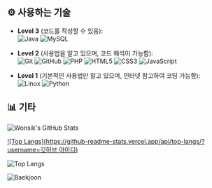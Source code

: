 ## ⚙️ 사용하는 기술

- **Level 3** (코드를 작성할 수 있음):  
  ![Java](https://img.shields.io/badge/-Java-007396?logo=Java&logoColor=white) ![MySQL](https://img.shields.io/badge/-MySQL-4479A1?logo=MySQL&logoColor=white)

- **Level 2** (사용법을 알고 있으며, 코드 해석이 가능함):  
 ![Git](https://img.shields.io/badge/-Git-F05032?logo=Git&logoColor=white) ![GitHub](https://img.shields.io/badge/-GitHub-181717?logo=GitHub&logoColor=white) ![PHP](https://img.shields.io/badge/-PHP-777BB4?logo=PHP&logoColor=white) ![HTML5](https://img.shields.io/badge/-HTML5-E34F26?logo=HTML5&logoColor=white) ![CSS3](https://img.shields.io/badge/-CSS3-1572B6?logo=CSS3&logoColor=white) ![JavaScript](https://img.shields.io/badge/-JavaScript-F7DF1E?logo=JavaScript&logoColor=black)

- **Level 1** (기본적인 사용법만 알고 있으며, 인터넷 참고하여 코딩 가능함):  
![Linux](https://img.shields.io/badge/-Linux-FCC624?logo=Linux&logoColor=black) ![Python](https://img.shields.io/badge/-Python-3776AB?logo=Python&logoColor=white)

## 📊 기타

![Wonsik's GitHub Stats](https://github-readme-stats.vercel.app/api?username=1rreplaceable&show_icons=true&theme=radical)

[![Top Langs](https://github-readme-stats.vercel.app/api/top-langs/?username=깃허브 아이디)](https://github.com/anuraghazra/github-readme-stats)

![Top Langs](https://github-readme-stats.vercel.app/api/top-langs/?username=1rreplaceable&layout=compact&theme=radical)

![Baekjoon](http://mazassumnida.wtf/api/v2/generate_badge?boj=seokjin1205)

